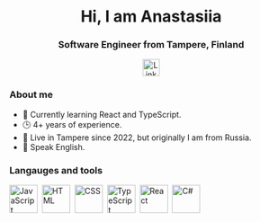 <div id="header" align="center">
  <h1>Hi, I am Anastasiia</h1>
  <h3>Software Engineer from Tampere, Finland</h3>
</div>

<div id="socials" align="center">
  <a href="https://www.linkedin.com/in/anastasiia-vdovenko-26b7992b1">
    <img height="30px"
      src="https://img.shields.io/badge/LinkedIn-blue?style-for-the- badge&logo-linkedin&logoColor=white"
      alt="LinkedIn"
    />
  </a>
</div>

### About me
- 🌱 Currently learning React and TypeScript.
- 🕒 4+ years of experience.
- 👯 Live in Tampere since 2022, but originally I am from Russia.
- 💬 Speak English.

### Langauges and tools

<img src="https://cdn.jsdelivr.net/gh/devicons/devicon/icons/javascript/javascript-original.svg" title="JavaScript" width="50" height="50"/>&nbsp;
<img src="https://cdn.jsdelivr.net/gh/devicons/devicon@latest/icons/html5/html5-original.svg" title="HTML" width="50" height="50"/>&nbsp;
<img src="https://cdn.jsdelivr.net/gh/devicons/devicon@latest/icons/css3/css3-original.svg" title="CSS" width="50" height="50"/>&nbsp; 
<img src="https://cdn.jsdelivr.net/gh/devicons/devicon@latest/icons/typescript/typescript-original.svg" title="TypeScript" width="50" height="50"/>&nbsp;
<img src="https://cdn.jsdelivr.net/gh/devicons/devicon@latest/icons/react/react-original.svg" title="React" width="50" height="50"/>&nbsp;
<img src="https://cdn.jsdelivr.net/gh/devicons/devicon@latest/icons/csharp/csharp-original.svg" title="C#" width="50" height="50"/>&nbsp; 


<!--![](http://github-profile-summary-cards.vercel.app/api/cards/profile-details?username=nvdovenko&theme=default)
![](http://github-profile-summary-cards.vercel.app/api/cards/stats?username=nvdovenko&theme=default)
![](http://github-profile-summary-cards.vercel.app/api/cards/most-commit-language?username=nvdovenko&theme=default)

-->


<!--
**nvdovenko/nvdovenko** is a ✨ _special_ ✨ repository because its `README.md` (this file) appears on your GitHub profile.

Here are some ideas to get you started:

- 🔭 I’m currently working on ...
- 🌱 I’m currently learning ...
- 👯 I’m looking to collaborate on ...
- 🤔 I’m looking for help with ...
- 💬 Ask me about ...
- 📫 How to reach me: ...
- 😄 Pronouns: ...
- ⚡ Fun fact: ...
-->
